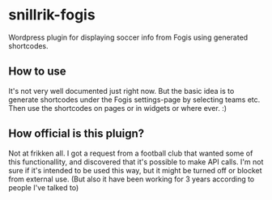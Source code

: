 # snillrik-fogis
Wordpress plugin for displaying soccer info from Fogis using generated shortcodes.

## How to use
It's not very well documented just right now. But the basic idea is to generate shortcodes under the Fogis settings-page by selecting teams etc. 
Then use the shortcodes on pages or in widgets or where ever. :)

## How official is this pluign?
Not at frikken all. I got a request from a football club that wanted some of this functionallity, and discovered that it's possible to make API calls. 
I'm not sure if it's intended to be used this way, but it might be turned off or blocket from external use. (But also it have been working for 3 years according to people I've talked to)
